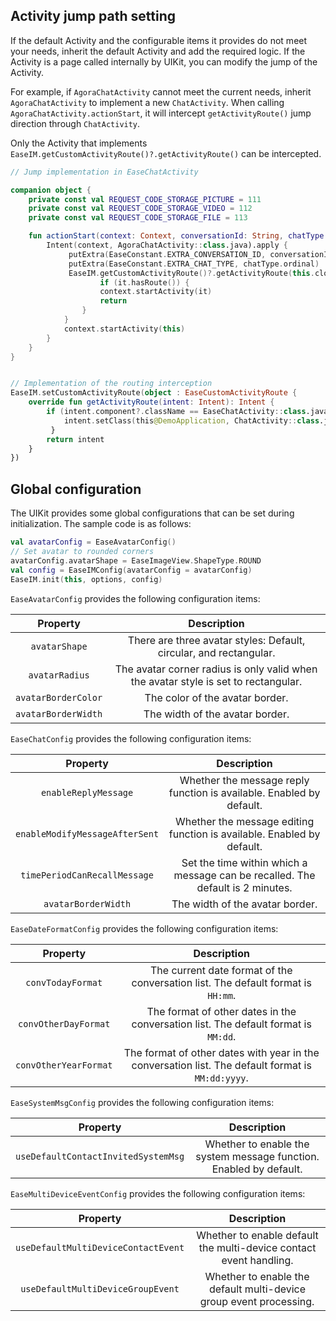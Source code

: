 ## Activity jump path setting

If the default Activity and the configurable items it provides do not meet your needs, inherit the default Activity and add the required logic. If the Activity is a page called internally by UIKit, you can modify the jump of the Activity.

For example, if `AgoraChatActivity` cannot meet the current needs, inherit `AgoraChatActivity` to implement a new `ChatActivity`. When calling `AgoraChatActivity.actionStart`, it will intercept `getActivityRoute()` jump direction through `ChatActivity`.

Only the Activity that implements `EaseIM.getCustomActivityRoute()?.getActivityRoute()` can be intercepted.

```kotlin
// Jump implementation in EaseChatActivity

companion object {
    private const val REQUEST_CODE_STORAGE_PICTURE = 111
    private const val REQUEST_CODE_STORAGE_VIDEO = 112
    private const val REQUEST_CODE_STORAGE_FILE = 113

    fun actionStart(context: Context, conversationId: String, chatType: EaseChatType) {
        Intent(context, AgoraChatActivity::class.java).apply {
             putExtra(EaseConstant.EXTRA_CONVERSATION_ID, conversationId)
             putExtra(EaseConstant.EXTRA_CHAT_TYPE, chatType.ordinal)
             EaseIM.getCustomActivityRoute()?.getActivityRoute(this.clone() as Intent)?.let {
                    if (it.hasRoute()) {
                    context.startActivity(it)
                    return
                }
            }
            context.startActivity(this)
        }
    }
}


// Implementation of the routing interception 
EaseIM.setCustomActivityRoute(object : EaseCustomActivityRoute {
    override fun getActivityRoute(intent: Intent): Intent {
        if (intent.component?.className == EaseChatActivity::class.java.name) {
            intent.setClass(this@DemoApplication, ChatActivity::class.java)
         }
        return intent
    }
})
```

## Global configuration

The UIKit provides some global configurations that can be set during initialization. The sample code is as follows:

```kotlin
val avatarConfig = EaseAvatarConfig()
// Set avatar to rounded corners
avatarConfig.avatarShape = EaseImageView.ShapeType.ROUND
val config = EaseIMConfig(avatarConfig = avatarConfig)
EaseIM.init(this, options, config)
```

`EaseAvatarConfig` provides the following configuration items:

| Property | Description |
|:---:|:---:|
| `avatarShape` | There are three avatar styles: Default, circular, and rectangular. |
| `avatarRadius` | The avatar corner radius is only valid when the avatar style is set to rectangular. |
| `avatarBorderColor` | The color of the avatar border. |
| `avatarBorderWidth` | The width of the avatar border. |

`EaseChatConfig` provides the following configuration items:

| Property | Description |
|:---:|:---:|
| `enableReplyMessage` | Whether the message reply function is available. Enabled by default. |
| `enableModifyMessageAfterSent` | Whether the message editing function is available. Enabled by default. |
| `timePeriodCanRecallMessage` | Set the time within which a message can be recalled. The default is 2 minutes. |
| `avatarBorderWidth` | The width of the avatar border. |

`EaseDateFormatConfig` provides the following configuration items:

| Property | Description |
|:---:|:---:|
| `convTodayFormat` | The current date format of the conversation list. The default format is `HH:mm`. |
| `convOtherDayFormat` | The format of other dates in the conversation list. The default format is `MM:dd`. |
| `convOtherYearFormat` | The format of other dates with year in the conversation list. The default format is `MM:dd:yyyy`. |

`EaseSystemMsgConfig` provides the following configuration items:

| Property | Description |
|:---:|:---:|
| `useDefaultContactInvitedSystemMsg` | Whether to enable the system message function. Enabled by default.|

`EaseMultiDeviceEventConfig` provides the following configuration items:

| Property | Description |
|:---:|:---:|
|`useDefaultMultiDeviceContactEvent` |	Whether to enable default the multi-device contact event handling. |
|`useDefaultMultiDeviceGroupEvent`	| Whether to enable the default multi-device group event processing.|
